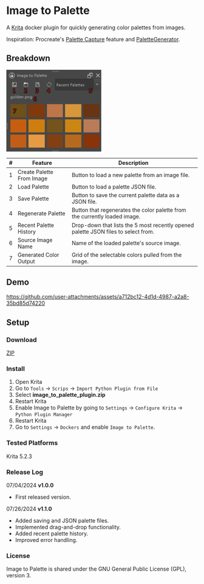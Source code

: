# Image to Palette
A [Krita](https://krita.org/en/) docker plugin for quickly generating color palettes from images.

Inspiration: Procreate's [Palette Capture](https://help.procreate.com/procreate/handbook/colors/colors-palettes) feature and [PaletteGenerator](https://github.com/kaichi1342/PaletteGenerator?tab=readme-ov-file).
## Breakdown
<img src="screenshots\breakdown.png" width="250"></img>

| # | Feature | Description |
|---|---------|-------------|
| 1 | Create Palette From Image | Button to load a new palette from an image file. |
| 2 | Load Palette | Button to load a palette JSON file.
| 3 | Save Palette | Button to save the current palette data as a JSON file.
| 4 | Regenerate Palette | Button that regenerates the color palette from the currently loaded image. |
| 5 | Recent Palette History | Drop-down that lists the 5 most recently opened palette JSON files to select from.
| 6 | Source Image Name | Name of the loaded palette's source image.
| 7 | Generated Color Output | Grid of the selectable colors pulled from the image. |

## Demo
https://github.com/user-attachments/assets/a712bc12-4d1d-4987-a2a8-35bd85d74220 

## Setup

### Download
[ZIP](https://github.com/meredithscott131/ImageToPalette/archive/refs/heads/main.zip)

### Install
1. Open Krita
2. Go to ```Tools``` &#8594; ```Scrips``` &#8594; ```Import Python Plugin from File```
3. Select **image_to_palette_plugin.zip**
4. Restart Krita
5. Enable Image to Palette by going to ```Settings``` &#8594; ```Configure Krita``` &#8594; ```Python Plugin Manager```
6. Restart Krita
7. Go to ```Settings``` &#8594; ```Dockers``` and enable ```Image to Palette```. 

### Tested Platforms
Krita 5.2.3

### Release Log
07/04/2024 **v1.0.0**
- First released version.

07/26/2024 **v1.1.0**
- Added saving and JSON palette files.
- Implemented drag-and-drop functionality.
- Added recent palette history.
- Improved error handling.

### License
Image to Palette is shared under the GNU General Public License (GPL), version 3.
